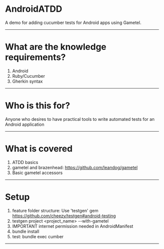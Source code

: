 AndroidATDD
==================

A demo for adding cucumber tests for Android apps using Gametel.

-----------------
What are the knowledge requirements?
==================
1. Android
2. Ruby/Cucumber
3. Gherkin syntax

-----------------
Who is this for?
==================
Anyone who desires to have practical tools to write automated tests for an Android application

-----------------
What is covered
==================
1. ATDD basics
2. gametel and brazenhead: https://github.com/leandog/gametel
3. Basic gametel accessors  

-----------------
Setup
==================
1. feature folder structure: Use 'testgen' gem https://github.com/cheezy/testgen#android-testing
2. testgen project <project_name> --with-gametel
3. IMPORTANT internet permission needed in AndroidManifest
4. bundle install
5. test: bundle exec cumber

-----------------


